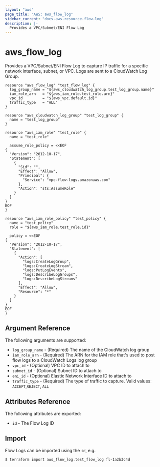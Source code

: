 ```yaml
---
layout: "aws"
page_title: "AWS: aws_flow_log"
sidebar_current: "docs-aws-resource-flow-log"
description: |-
  Provides a VPC/Subnet/ENI Flow Log
---
```


# aws_flow_log

Provides a VPC/Subnet/ENI Flow Log to capture IP traffic for a specific network
interface, subnet, or VPC. Logs are sent to a CloudWatch Log Group.

```hcl
resource "aws_flow_log" "test_flow_log" {
  log_group_name = "${aws_cloudwatch_log_group.test_log_group.name}"
  iam_role_arn   = "${aws_iam_role.test_role.arn}"
  vpc_id         = "${aws_vpc.default.id}"
  traffic_type   = "ALL"
}

resource "aws_cloudwatch_log_group" "test_log_group" {
  name = "test_log_group"
}

resource "aws_iam_role" "test_role" {
  name = "test_role"

  assume_role_policy = <<EOF
{
  "Version": "2012-10-17",
  "Statement": [
    {
      "Sid": "",
      "Effect": "Allow",
      "Principal": {
        "Service": "vpc-flow-logs.amazonaws.com"
      },
      "Action": "sts:AssumeRole"
    }
  ]
}
EOF
}

resource "aws_iam_role_policy" "test_policy" {
  name = "test_policy"
  role = "${aws_iam_role.test_role.id}"

  policy = <<EOF
{
  "Version": "2012-10-17",
  "Statement": [
    {
      "Action": [
        "logs:CreateLogGroup",
        "logs:CreateLogStream",
        "logs:PutLogEvents",
        "logs:DescribeLogGroups",
        "logs:DescribeLogStreams"
      ],
      "Effect": "Allow",
      "Resource": "*"
    }
  ]
}
EOF
}
```

## Argument Reference

The following arguments are supported:

* `log_group_name` - (Required) The name of the CloudWatch log group
* `iam_role_arn` - (Required) The ARN for the IAM role that's used to post flow
  logs to a CloudWatch Logs log group
* `vpc_id` - (Optional) VPC ID to attach to
* `subnet_id` - (Optional) Subnet ID to attach to
* `eni_id` - (Optional) Elastic Network Interface ID to attach to
* `traffic_type` - (Required) The type of traffic to capture. Valid values:
  `ACCEPT`,`REJECT`, `ALL`

## Attributes Reference

The following attributes are exported:

* `id` - The Flow Log ID

## Import

Flow Logs can be imported using the `id`, e.g.

```
$ terraform import aws_flow_log.test_flow_log fl-1a2b3c4d
```
